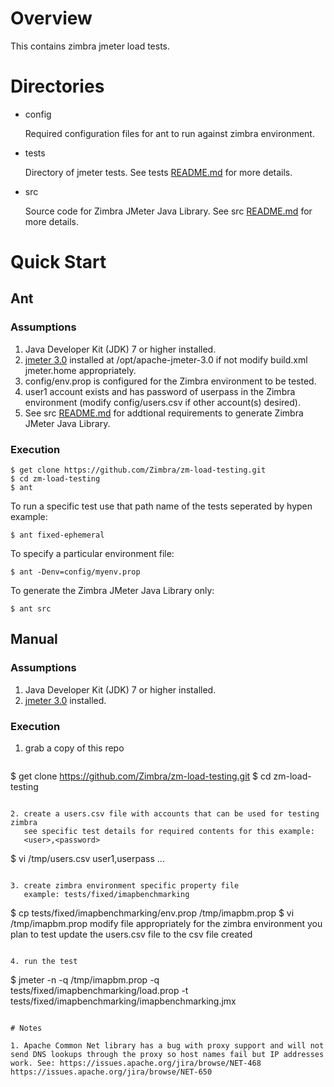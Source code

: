 # Overview

This contains zimbra jmeter load tests.

# Directories

* config

  Required configuration files for ant to run against zimbra environment.

* tests

  Directory of jmeter tests. See tests [README.md](tests/README.md) for more details.

* src

  Source code for Zimbra JMeter Java Library. See src [README.md](src/README.md) for more details.

# Quick Start

## Ant

### Assumptions

1. Java Developer Kit (JDK) 7 or higher installed.
2. [jmeter 3.0](https://archive.apache.org/dist/jmeter/binaries/) installed at /opt/apache-jmeter-3.0 if not modify build.xml jmeter.home appropriately.
3. config/env.prop is configured for the Zimbra environment to be tested.
4. user1 account exists and has password of userpass in the Zimbra environment (modify config/users.csv if other account(s) desired).
5. See src [README.md](src/README.md) for addtional requirements to generate Zimbra JMeter Java Library.

### Execution

```
$ get clone https://github.com/Zimbra/zm-load-testing.git
$ cd zm-load-testing
$ ant
```

To run a specific test use that path name of the tests seperated by hypen example:

```
$ ant fixed-ephemeral
```

To specify a particular environment file:

```
$ ant -Denv=config/myenv.prop
```

To generate the Zimbra JMeter Java Library only:

```
$ ant src
```

## Manual

### Assumptions

1. Java Developer Kit (JDK) 7 or higher installed.
2. [jmeter 3.0](https://archive.apache.org/dist/jmeter/binaries/) installed.

### Execution

1. grab a copy of this repo

   ```
$ get clone https://github.com/Zimbra/zm-load-testing.git
$ cd zm-load-testing
```

2. create a users.csv file with accounts that can be used for testing zimbra
   see specific test details for required contents for this example:
   <user>,<password>

   ```
$ vi /tmp/users.csv
user1,userpass
...
```

3. create zimbra environment specific property file
   example: tests/fixed/imapbenchmarking

   ```
$ cp tests/fixed/imapbenchmarking/env.prop /tmp/imapbm.prop
$ vi /tmp/imapbm.prop
modify file appropriately for the zimbra environment you plan to test
update the users.csv file to the csv file created
```

4. run the test

   ```
$ jmeter -n -q /tmp/imapbm.prop -q tests/fixed/imapbenchmarking/load.prop -t tests/fixed/imapbenchmarking/imapbenchmarking.jmx
```

# Notes

1. Apache Common Net library has a bug with proxy support and will not send DNS lookups through the proxy so host names fail but IP addresses work. See: https://issues.apache.org/jira/browse/NET-468 https://issues.apache.org/jira/browse/NET-650
